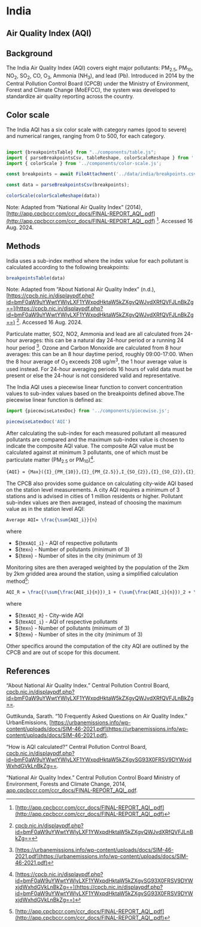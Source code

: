 
# India

## Air Quality Index (AQI)

## Background

The India Air Quality Index (AQI) covers eight major pollutants: PM<sub>2.5</sub>, PM<sub>10</sub>, NO<sub>2</sub>, SO<sub>2</sub>, CO, O<sub>3</sub>, Ammonia (NH<sub>3</sub>), and lead (Pb). Introduced in 2014 by the Central Pollution Control Board (CPCB) under the Ministry of Environment, Forest and Climate Change (MoEFCC), the system was developed to standardize air quality reporting across the country.

## Color scale

The India AQI has a six color scale with category names (good to severe) and numerical ranges, ranging from 0 to 500, for each category.

```js

import {breakpointsTable} from "../components/table.js";
import { parseBreakpointsCsv, tableReshape, colorScaleReshape } from '../utils/utils.js';
import { colorScale } from '../components/color-scale.js';

```

```js
const breakpoints = await FileAttachment('../data/india/breakpoints.csv').text();

const data = parseBreakpointsCsv(breakpoints);
```

```js
colorScale(colorScaleReshape(data))
```

Note: Adapted from “National Air Quality Index” (2014), [http://app.cpcbccr.com/ccr_docs/FINAL-REPORT_AQI_.pdf](http://app.cpcbccr.com/ccr_docs/FINAL-REPORT_AQI_.pdf) [^1]. Accessed 16 Aug. 2024. 

## Methods

India uses a sub-index method where the index value for each pollutant is calculated according to the following breakpoints:

```js
breakpointsTable(data)
```

Note: Adapted from “About National Air Quality Index” (n.d.), [https://cpcb.nic.in/displaypdf.php?id=bmF0aW9uYWwtYWlyLXF1YWxpdHktaW5kZXgvQWJvdXRfQVFJLnBkZg==](https://cpcb.nic.in/displaypdf.php?id=bmF0aW9uYWwtYWlyLXF1YWxpdHktaW5kZXgvQWJvdXRfQVFJLnBkZg==) [^4]. Accessed 16 Aug. 2024. 

Particulate matter, SO2, NO2, Ammonia and lead are all calculated from 24-hour averages: this can be a natural day 24-hour period or a running 24 hour period [^2]. Ozone and Carbon Monoxide are calculated from 8 hour averages: this can be an 8 hour daytime period, roughly 09:00-17:00. When the 8 hour average of O<sub>3</sub> exceeds 208 ug/m<sup>3</sup>, the 1 hour average value is used instead.  For 24-hour averaging periods 16 hours of valid data must be present or else the 24-hour is not considered valid and representative. 

The India AQI uses a piecewise linear function to convert concentration values to sub-index values based on the breakpoints defined above.The piecewise linear function is defined as:

```js  
import {piecewiseLatexDoc} from '../components/piecewise.js';  
```

```js  
piecewiseLatexDoc('AQI')  
```

After calculating the sub-index for each measured pollutant all measured pollutants are compared and the maximum sub-index value is chosen to indicate the composite AQI value. The composite AQI value must be calculated against at minimum 3 pollutants, one of which must be particulate matter (PM<sub>2.5</sub> or PM<sub>10</sub>)[^3].

```tex
{AQI} = {Max}({I}_{PM_{10}},{I}_{PM_{2.5}},I_{SO_{2}},{I}_{SO_{2}},{I}_{O_{3}},{I}_{CO},{I}_{NH_3},{I}_{Pb})  
```

The CPCB also provides some guidance on calculating city-wide AQI based on the station level measurements. A city AQI requires a minimum of 3 stations and is advised in cities of 1 million residents or higher. Pollutant sub-index values are then averaged, instead of choosing the maximum value as in the station level AQI:

```tex
Average AQI= \frac{\sum{AQI_i}}{n}
```
where  

* ${tex`AQI_i`} - AQI of respective pollutants
* ${tex`n`} - Number of pollutants (minimum of 3)
* ${tex`m`} - Number of sites in the city (minimum of 3)

Monitoring sites are then averaged weighted by the population of the 2km by 2km gridded area around the station, using a simplified calculation method[^1]:

```tex  
AQI_R = \frac{(\sum{\frac{AQI_i}{n}})_1 + (\sum{\frac{AQI_i}{n}})_2 + \dots + (\sum{\frac{AQI_i}{n}})_m}{m}
```
where  
* ${tex`AQI_R`} - City-wide AQI
* ${tex`AQI_i`} - AQI of respective pollutants
* ${tex`n`} - Number of pollutants (minimum of 3)
* ${tex`m`} - Number of sites in the city (minimum of 3)

Other specifics around the computation of the city AQI are outlined by the CPCB and are out of scope for this document.

## References

“About National Air Quality Index.” Central Pollution Control Board, [cpcb.nic.in/displaypdf.php?id=bmF0aW9uYWwtYWlyLXF1YWxpdHktaW5kZXgvQWJvdXRfQVFJLnBkZg==](https://cpcb.nic.in/displaypdf.php?id=bmF0aW9uYWwtYWlyLXF1YWxpdHktaW5kZXgvQWJvdXRfQVFJLnBkZg==).

Guttikunda, Sarath. “10 Frequently Asked Questions on Air Quality Index.” UrbanEmissions, [https://urbanemissions.info/wp-content/uploads/docs/SIM-46-2021.pdf](https://urbanemissions.info/wp-content/uploads/docs/SIM-46-2021.pdf).

“How is AQI calculated?” Central Pollution Control Board, [cpcb.nic.in/displaypdf.php?id=bmF0aW9uYWwtYWlyLXF1YWxpdHktaW5kZXgvSG93X0FRSV9DYWxjdWxhdGVkLnBkZg==](https://cpcb.nic.in/displaypdf.php?id=bmF0aW9uYWwtYWlyLXF1YWxpdHktaW5kZXgvSG93X0FRSV9DYWxjdWxhdGVkLnBkZg==).

“National Air Quality Index.” Central Pollution Control Board Ministry of Environment, Forests and Climate Change, 2014, [app.cpcbccr.com/ccr_docs/FINAL-REPORT_AQI_.pdf](http://app.cpcbccr.com/ccr_docs/FINAL-REPORT_AQI_.pdf).

[^1]: [http://app.cpcbccr.com/ccr_docs/FINAL-REPORT_AQI_.pdf](http://app.cpcbccr.com/ccr_docs/FINAL-REPORT_AQI_.pdf)

[^2]: [https://urbanemissions.info/wp-content/uploads/docs/SIM-46-2021.pdf](https://urbanemissions.info/wp-content/uploads/docs/SIM-46-2021.pdf)

[^3]: [https://cpcb.nic.in/displaypdf.php?id=bmF0aW9uYWwtYWlyLXF1YWxpdHktaW5kZXgvSG93X0FRSV9DYWxjdWxhdGVkLnBkZg==](https://cpcb.nic.in/displaypdf.php?id=bmF0aW9uYWwtYWlyLXF1YWxpdHktaW5kZXgvSG93X0FRSV9DYWxjdWxhdGVkLnBkZg==)

[^4]: [cpcb.nic.in/displaypdf.php?id=bmF0aW9uYWwtYWlyLXF1YWxpdHktaW5kZXgvQWJvdXRfQVFJLnBkZg==](https://cpcb.nic.in/displaypdf.php?id=bmF0aW9uYWwtYWlyLXF1YWxpdHktaW5kZXgvQWJvdXRfQVFJLnBkZg==)
